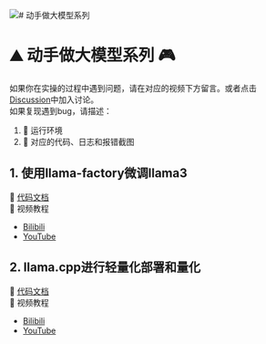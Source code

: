 ![# 动手做大模型系列](assets/logo.png)
# ⛰️ 动手做大模型系列 🎮

如果你在实操的过程中遇到问题，请在对应的视频下方留言。或者点击[Discussion](https://github.com/echonoshy/cgft-llm/discussions/)中加入讨论。  
如果复现遇到bug，请描述：
1. 🎯 运行环境
2. 🧩 对应的代码、日志和报错截图

## 1. 使用llama-factory微调llama3
📒 [代码文档](llama-factory/README.md)    
🎥 视频教程
- [Bilibili](https://www.bilibili.com/video/BV1uw4m1S7Cd)
- [YouTube](https://youtu.be/Hpc4QQQuLWM)


## 2. llama.cpp进行轻量化部署和量化
📒 [代码文档](llama-cpp/README.md)   
🎥 视频教程  
- [Bilibili](https://www.bilibili.com/video/BV1et421N7TK)
- [YouTube](https://youtu.be/2MYsfe0pc9A)
